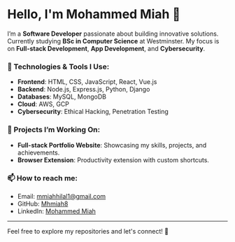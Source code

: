 # Hello, I'm Mohammed Miah 👋

I’m a **Software Developer** passionate about building innovative solutions. Currently studying **BSc in Computer Science** at Westminster. My focus is on **Full-stack Development**, **App Development**, and **Cybersecurity**. 

### 🌱 Technologies & Tools I Use:
- **Frontend**: HTML, CSS, JavaScript, React, Vue.js
- **Backend**: Node.js, Express.js, Python, Django
- **Databases**: MySQL, MongoDB
- **Cloud**: AWS, GCP
- **Cybersecurity**: Ethical Hacking, Penetration Testing

### 💼 Projects I’m Working On:
- **Full-stack Portfolio Website**: Showcasing my skills, projects, and achievements.
- **Browser Extension**: Productivity extension with custom shortcuts.

### 📫 How to reach me:
- Email: [mmiahhilal1@gmail.com](mailto:mmiahhilal1@gmail.com)
- GitHub: [Mhmiah8](https://github.com/Mhmiah8)
- LinkedIn: [Mohammed Miah](https://www.linkedin.com/in/mohammed-miah/)

---

Feel free to explore my repositories and let's connect! 🚀

